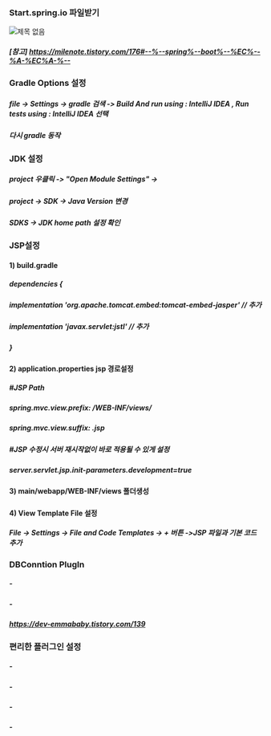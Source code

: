 ### Start.spring.io 파일받기
![제목 없음](https://github.com/EDU-MY-GROUP/EDU_SPRING_BOOT/assets/84259104/d2459980-0822-42e0-a2d7-81c71d571c64)


##### [참고] https://milenote.tistory.com/176#--%--spring%--boot%--%EC%--%A-%EC%A-%--
##### 
### Gradle Options 설정
##### file -> Settings -> gradle 검색 -> Build And run using : IntelliJ IDEA , Run tests using : IntelliJ IDEA 선택
##### 다시 gradle 동작
##### 
### JDK 설정
#####  project 우클릭 ->  "Open Module Settings" -> 
#####  project -> SDK -> Java Version 변경
#####  SDKS -> JDK home path 설정 확인
##### 
### JSP설정
#### 1) build.gradle
##### dependencies {
##### implementation 'org.apache.tomcat.embed:tomcat-embed-jasper' // 추가
##### implementation 'javax.servlet:jstl' // 추가
##### }
#### 2) application.properties jsp 경로설정
##### #JSP Path
##### spring.mvc.view.prefix: /WEB-INF/views/
##### spring.mvc.view.suffix: .jsp
##### #JSP 수정시 서버 재시작없이 바로 적용될 수 있게 설정
##### server.servlet.jsp.init-parameters.development=true
#### 3) main/webapp/WEB-INF/views 폴더생성
##### 
#### 4) View Template File 설정
##### File -> Settings -> File and Code Templates -> + 버튼 ->JSP 파일과 기본 코드 추가
##### 
### DBConntion PlugIn
##### - 
##### -


##### https://dev-emmababy.tistory.com/139
### 편리한 플러그인 설정
##### - 
##### -
 





###
##### - 
##### - 






